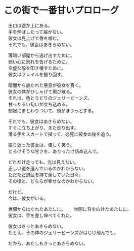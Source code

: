 # この街で一番甘いプロローグ

　出口は遥か上にある。  
　手を伸ばしたって届かない。  
　彼女は見上げて唇を噛む。  
　それでも、彼女はあきらめない。

　薄暗い部屋から逃げ出すために。  
　弱い心に別れを告げるために。  
　空虚な殻を叩き壊すために。  
　彼女はフレイルを振り回す。

　暗闇から放たれた悪意が彼女を貫く。  
　彼女の体がひしゃげて飛び散る。  
　それは、色とりどりのジェリービーンズ。  
　甘ったるい匂いが立ち込める。  
　制服にまとわりついて、頭がぼうっとする。

　それでも、彼女はあきらめない。  
　すぐに立ち上がり、また走り出す。  
　滑る手をスカートで拭って、必死に彼女の後を追う。

　振り返った彼女は、優しく笑う。  
　とろけそうな甘さを、ありったけ詰め込んで。

　どれだけ走っても、光は見えない。  
　正しい道を進んでいるのかわからない。  
　ただただ退屈を持て余していた日々。  
　その頃と、どちらが幸せなのかわからない。

　だけど。  
　今は、彼女がいる。

　世間からはぐれたあたしに。  
　世間に背を向けたあたしに。  
　彼女は、手を差し伸べてくれた。

　彼女はきっとあきらめない。  
　たとえ、その体のジェリービーンズがはじけ飛んでも。

　だから、あたしもきっとあきらめない。
